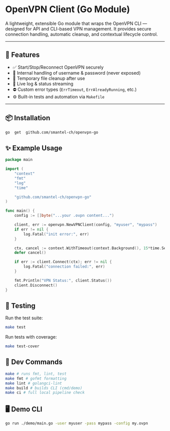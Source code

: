 # OpenVPN Client (Go Module)
A lightweight, extensible Go module that wraps the OpenVPN CLI — designed for API and CLI-based VPN management. It provides secure connection handling, automatic cleanup, and contextual lifecycle control.

---

## 🚀 Features
- ✅ Start/Stop/Reconnect OpenVPN securely
- 🔐 Internal handling of username & password (never exposed)
- 🧹 Temporary file cleanup after use
- 📡 Live log & status streaming
- ⛔ Custom error types (`ErrTimeout`, `ErrAlreadyRunning`, etc.)
- ⚙️ Built-in tests and automation via `Makefile`

---

## 📦 Installation
```bash
go  get  github.com/smantel-ch/openvpn-go
```


## ✨ Example Usage
```go
package main

import (
	"context"
	"fmt"
	"log"
	"time"

	"github.com/smantel-ch/openvpn-go"
)

func main() {
	config := []byte("...your .ovpn content...")

	client, err := openvpn.NewVPNClient(config, "myuser", "mypass")
	if err != nil {
		log.Fatal("init error:", err)
	}

	ctx, cancel := context.WithTimeout(context.Background(), 15*time.Second)
	defer cancel()

	if err := client.Connect(ctx); err != nil {
		log.Fatal("connection failed:", err)
	}

	fmt.Println("VPN Status:", client.Status())
	client.Disconnect()
}
```


## 🧪 Testing
Run the test suite:
```bash
make test
```

Run tests with coverage:
```bash
make test-cover
```


## 🔧 Dev Commands
```bash
make # runs fmt, lint, test
make fmt # gofmt formatting
make lint # golangci-lint
make build # builds CLI (cmd/demo)
make ci # full local pipeline check
```


## 🖥️ Demo CLI
```bash
go run ./demo/main.go -user myuser -pass mypass -config my.ovpn
```
